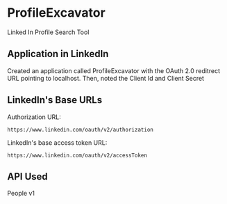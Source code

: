 # ProfileExcavator
Linked In Profile Search Tool

## Application in LinkedIn
Created an application called ProfileExcavator with the OAuth 2.0 reditrect URL pointing to localhost. Then, noted the Client Id and Client Secret

## LinkedIn's Base URLs 
Authorization URL: 
```
https://www.linkedin.com/oauth/v2/authorization
```
LinkedIn's base access token URL: 
```
https://www.linkedin.com/oauth/v2/accessToken
```
## API Used
People v1